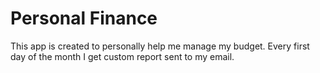 # Personal Finance

This app is created to personally help me manage my budget. Every first day of the month I get custom report sent to my email.
